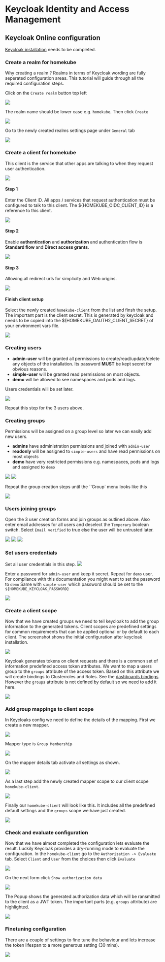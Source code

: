 # Keycloak Identity and Access Management

## Keycloak Online configuration

[Keycloak installation](keycloak-installation.md) needs to be completed.

### Create a realm for homekube

Why creating a realm ? Realms in terms of Keycloak wording are fully seperated configuration areas.
This tutorial will guide through all the required configuration steps.

Click on the ``Create realm`` button top left  

![](/docs/images/keycloak/11-create-realm.png)

The realm name should be lower case e.g. ``homekube``. Then click ``Create``   

![](/docs/images/keycloak/12-create-realm.png)

Go to the newly created realms settings page under ``General`` tab 

![](/docs/images/keycloak/13-create-realm.png)

### Create a client for homekube

This client is the service that other apps are talking to when they request user authentication.

![](/docs/images/keycloak/20-create-client.png)
#### Step 1
Enter the Client ID. All apps / services that request authentication must be configured to talk to this client.
The ${HOMEKUBE_OIDC_CLIENT_ID} is a reference to this client.  

![](/docs/images/keycloak/21-create-client.png)
#### Step 2

Enable **authentication** and **authorization** and authentication flow is **Standard flow** and **Direct access grants**.

![](/docs/images/keycloak/22-create-client.png)
#### Step 3
Allowing all redirect urls for simplicity and Web origins.

![](/docs/images/keycloak/23-create-client.png)

#### Finish client setup

Select the newly created ``homekube-client`` from the list and finsh the setup. The important part is 
the client secret. This is generated by keycloak and needs to be copied into the ${HOMEKUBE_OAUTH2_CLIENT_SECRET} of your environment vars file.

![](/docs/images/keycloak/24-client-credentials.png)

### Creating users
- **admin-user** will be granted all permissions to create/read/update/delete any objects of the installation. Its password **MUST** be kept secret for obvious reasons.
- **simple-user** will be granted read permissions on most objects.  
- **demo** will be allowed to see namespaces and pods and logs.

Users credentials will be set later.

![](/docs/images/keycloak/30-create-user.png)

Repeat this step for the 3 users above.

### Creating groups

Permissions will be assigned on a group level so later we can easily add new users.

- **admins** have administration permissions and joined with ``admin-user``
- **readonly** will be assigned to ``simple-users`` and have read permissions on most objects
- **demo** have very restricted permissions e.g. namespaces, pods and logs and assigned to ``demo``

![](/docs/images/keycloak/40-create-group.png)
![](/docs/images/keycloak/41-create-admin-group.png)

Repeat the group creation steps until the ``Group` menu looks like this

![](/docs/images/keycloak/42-create-groups.png)

### Users joining groups

Open the 3 user creation forms and join groups as outlined above.
Also enter email addresses for all users and deselect the ``Temporary`` boolean switch. 
Select ``Email verified`` to true else the user will be untrusted later.

![](/docs/images/keycloak/43-create-group-join.png)
![](/docs/images/keycloak/44-create-user-join.png)
![](/docs/images/keycloak/45-users-created.png)

### Set users credentials

Set all user credentials in this step. 
![](/docs/images/keycloak/50-set-credentials.png)

Enter a password for ``admin-user`` and keep it secret.
Repeat for ``demo`` user. For compliance with this documentation you might want to set the password to ``demo``
Same with ``simple-user`` which password should be set to the ``${HOMEKUBE_KEYCLOAK_PASSWORD}``   

![](/docs/images/keycloak/51-set-credentials.png)

### Create a client scope

Now that we have created groups we need to tell keycloak to add the group information to the generated tokens. 
Client scopes are predefined settings for common requirements that can be applied optional or by default to each client.
The screenshot shows the initial configuration after keycloak installation.

![](/docs/images/keycloak/60-client-scope-create.png)

Keycloak generates tokens on client requests and there is a common set of information predefined access token attributes. 
We want to map a users group to the ``groups`` attribute of the access token. Based on this attribute we will create bindings
to Clusterroles and Roles. See the [dashboards bindings](../src/dashboard/oauth2/create-group-bindings.yaml). 
However the ``groups`` attribute is not defined by default so we need to add it here.

![](/docs/images/keycloak/61-create-group-scope.png)

### Add group mappings to client scope

In Keycloaks config we need to define the details of the mapping.
First we create a new mapper.

![](/docs/images/keycloak/62-config-group-membership.png)

Mapper type is ``Group Membership``

![](/docs/images/keycloak/63-config-group-membership.png)

On the mapper details tab activate all settings as shown.

![](/docs/images/keycloak/64-config-mapper.png)

As a last step add the newly created mapper scope to our client scope ``homekube-client``.

![](/docs/images/keycloak/65-add-groups-to-client.png)

Finally our ``homekube-client`` will look like this. 
It includes all the predefined default settings and the ``groups`` scope we have just created.

![](/docs/images/keycloak/66-final-client-scope.png)

### Check and evaluate configuration

Now that we have almost completed the configuration lets evaluate the result. 
Luckily Keycloak provides a dry-running mode to evaluate the configuration.
In the ``homekube-client`` go to the ``Authorization -> Evaluate`` tab. 
Select ``Client`` and ``User`` from the choices  then click ``Evaluate``  

![](/docs/images/keycloak/70-auth-check.png)  

On the next form click ``Show authorization data``  

![](/docs/images/keycloak/71-auth-check.png)

The Popup shows the generated authorization data which will be ransmitted to the client as a JWT token.
The important parts (e.g. ``groups`` attribute) are highlighted. 

![](/docs/images/keycloak/72-auth-verification.png)

### Finetuning configuration

There are a couple of settings to fine tune the behaviour and lets increase the token lifespan to a more generous setting (30 mins).  

![](/docs/images/keycloak/80-Realm-settings-token.png)


